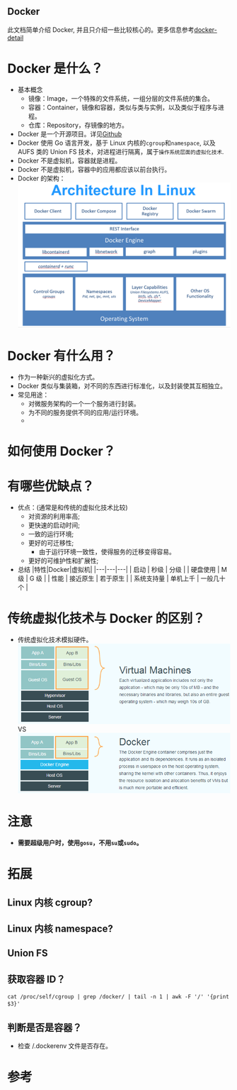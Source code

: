 
Docker
---
此文档简单介绍 Docker, 并且只介绍一些比较核心的。更多信息参考[docker-detail](./docker-detail.md)

# Docker 是什么？
* 基本概念
    * 镜像：Image，一个特殊的文件系统，一组分层的文件系统的集合。
    * 容器：Container，镜像和容器，类似与类与实例，以及类似于程序与进程。
    * 仓库：Repository，存镜像的地方。
* Docker 是一个开源项目。详见[Github](https://github.com/moby/moby)
* Docker 使用 Go 语言开发，基于 Linux 内核的`cgroup`和`namespace`, 以及 AUFS 类的 Union FS 技术，对进程进行隔离，属于`操作系统层面的虚拟化技术`.
* Docker 不是虚拟机，容器就是进程。
* Docker 不是虚拟机，容器中的应用都应该以前台执行。
* Docker 的架构：
![](docker-on-linux.png)

# Docker 有什么用？
* 作为一种新兴的虚拟化方式。
* Docker 类似与集装箱，对不同的东西进行标准化，以及封装使其互相独立。
* 常见用途：
  * 对微服务架构的一个一个服务进行封装。
  * 为不同的服务提供不同的应用/运行环境。
  *

# 如何使用 Docker？



# 有哪些优缺点？
* 优点：(通常是和传统的虚拟化技术比较)
  * 对资源的利用率高;
  * 更快速的启动时间;
  * 一致的运行环境;
  * 更好的可迁移性;
    * 由于运行环境一致性，使得服务的迁移变得容易。
  * 更好的可维护性和扩展性;
* 总结
|特性|Docker|虚拟机|
|---|---|---|
| 启动 | 秒级 | 分级 |
| 硬盘使用 | M 级 | G 级 |
| 性能 | 接近原生 | 若于原生 |
| 系统支持量 | 单机上千 | 一般几十个 |


# 传统虚拟化技术与 Docker 的区别？
* 传统虚拟化技术模拟硬件。
![](virtualization.png)
VS
![](docker.png)

# 注意
* **需要超级用户时，使用`gosu`，不用`su`或`sudo`。**

# 拓展
## Linux 内核 cgroup?
## Linux 内核 namespace?
## Union FS
## 获取容器 ID？

```
cat /proc/self/cgroup | grep /docker/ | tail -n 1 | awk -F '/' '{print $3}'
```
## 判断是否是容器？
* 检查 /.dockerenv 文件是否存在。

# 参考
